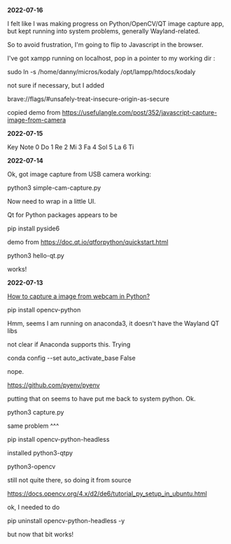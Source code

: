 **2022-07-16**

I felt like I was making progress on Python/OpenCV/QT image capture app, but kept running into system problems, generally Wayland-related.

So to avoid frustration, I'm going to flip to Javascript in the browser.

I've got xampp running on localhost, pop in a pointer to my working dir :

sudo ln -s /home/danny/micros/kodaly /opt/lampp/htdocs/kodaly

not sure if necessary, but I added

brave://flags/#unsafely-treat-insecure-origin-as-secure

copied demo from https://usefulangle.com/post/352/javascript-capture-image-from-camera

**2022-07-15**

Key Note
0 Do
1 Re
2 Mi
3 Fa
4 Sol
5 La
6 Ti

**2022-07-14**

Ok, got image capture from USB camera working:

python3 simple-cam-capture.py

Now need to wrap in a little UI.

Qt for Python packages appears to be

pip install pyside6

demo from https://doc.qt.io/qtforpython/quickstart.html

python3 hello-qt.py

works!

**2022-07-13**

[How to capture a image from webcam in Python?](https://www.geeksforgeeks.org/how-to-capture-a-image-from-webcam-in-python/)

pip install opencv-python

Hmm, seems I am running on anaconda3, it doesn't have the Wayland QT libs

not clear if Anaconda supports this. Trying

conda config --set auto_activate_base False

nope.

https://github.com/pyenv/pyenv

putting that on seems to have put me back to system python. Ok.

python3 capture.py

same problem ^^^

pip install opencv-python-headless

installed python3-qtpy

python3-opencv

still not quite there, so doing it from source

https://docs.opencv.org/4.x/d2/de6/tutorial_py_setup_in_ubuntu.html

ok, I needed to do

pip uninstall opencv-python-headless -y

but now that bit works!
